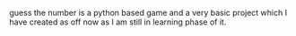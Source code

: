 guess the number is a python based game and a very basic project which I have created as off now as I am still in learning phase of it.
